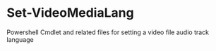 # Set-VideoMediaLang
Powershell Cmdlet and related files for setting a video file audio track language
